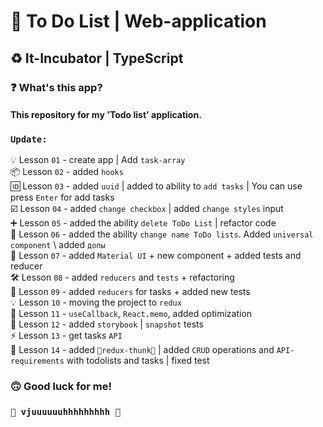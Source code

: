 # 📝 To Do List | Web-application 
## ♻️ It-Incubator | TypeScript ##
### ❓ What's this app? ###
#### This repository for my 'Todo list' application. 


### `Update:` ###     
💡 Lesson `01` - create app | Add `task-array`   
📦 Lesson `02` - added `hooks`  
🆔 Lesson `03` - added `uuid` | added to ability to `add tasks` | You can use press `Enter` for add tasks  
☑️ Lesson `04` - added `change checkbox` | added `change styles` input      
➕️ Lesson `05` - added the ability `delete ToDo List` | refactor code  
📝️ Lesson `06` - added the ability `change name ToDo lists`. Added `universal component`  \\ added `допы`  
🎨️ Lesson `07` - added `Material UI` + new component + added tests and reducer  
🛠️ Lesson `08` - added `reducers` and `tests` + refactoring  
🦾️ Lesson `09` - added `reducers` for tasks + added new tests  
💡  Lesson `10` - moving the project to `redux`  
📱  Lesson `11` - `useCallback`, `React.memo`, added optimization    
📖  Lesson `12` - added `storybook` | `snapshot` tests  
⚡  Lesson `13` - get tasks `API`  
🎿  Lesson `14` - added `🎿redux-thunk🎿` | added `CRUD` operations and `API-requirements` with todolists and tasks | fixed test  


### 🙃 Good luck for me! ###
### `🚀 vjuuuuuuhhhhhhhhh 🚀` ###
